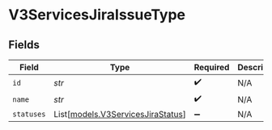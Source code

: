 # V3ServicesJiraIssueType


## Fields

| Field                                                                  | Type                                                                   | Required                                                               | Description                                                            |
| ---------------------------------------------------------------------- | ---------------------------------------------------------------------- | ---------------------------------------------------------------------- | ---------------------------------------------------------------------- |
| `id`                                                                   | *str*                                                                  | :heavy_check_mark:                                                     | N/A                                                                    |
| `name`                                                                 | *str*                                                                  | :heavy_check_mark:                                                     | N/A                                                                    |
| `statuses`                                                             | List[[models.V3ServicesJiraStatus](../models/v3servicesjirastatus.md)] | :heavy_minus_sign:                                                     | N/A                                                                    |